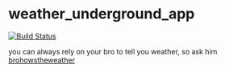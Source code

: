 weather_underground_app
=======================

[![Build Status](https://travis-ci.org/makakoa/weather_underground_app.svg?branch=dev_branch)](https://travis-ci.org/makakoa/weather_underground_app)

you can always rely on your bro to tell you weather,
so ask him [brohowstheweather](https://brohowstheweather.herokuapp.com/)

